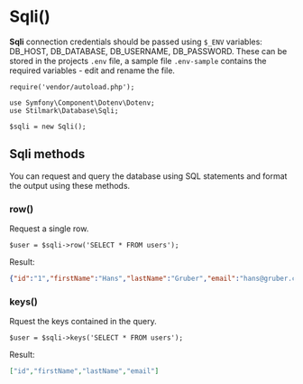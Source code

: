 # Sqli() #

**Sqli** connection credentials should be passed using `$_ENV` variables: DB_HOST, DB_DATABASE,  DB_USERNAME, DB_PASSWORD. These can be stored in the projects `.env` file, a sample file `.env-sample` contains the required variables - edit and rename the file.

	require('vendor/autoload.php');

	use Symfony\Component\Dotenv\Dotenv;
	use Stilmark\Database\Sqli;

	$sqli = new Sqli();

## Sqli methods ##

You can request and query the database using SQL statements and format the output using these methods.

### row() ###

Request a single row.

	$user = $sqli->row('SELECT * FROM users');
	
Result:

```json
{"id":"1","firstName":"Hans","lastName":"Gruber","email":"hans@gruber.com"}
```


### keys() ###

Rquest the keys contained in the query.

	$user = $sqli->keys('SELECT * FROM users');
	
Result:

```json
["id","firstName","lastName","email"]
```
